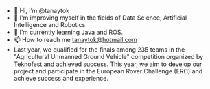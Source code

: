 - 👋 Hi, I’m @tanaytok
- 👀 I'm improving myself in the fields of Data Science, Artificial Intelligence and Robotics.
- 🌱 I’m currently learning Java and ROS.
- 📫 How to reach me tanaytok@hotmail.com
- Last year, we qualified for the finals among 235 teams in the "Agricultural Unmanned Ground Vehicle" competition organized by Teknofest and achieved success. This year, we aim to develop our project and participate in the European Rover Challenge (ERC) and achieve success and experience.


<!---
tanaytok/tanaytok is a ✨ special ✨ repository because its `README.md` (this file) appears on your GitHub profile.
You can click the Preview link to take a look at your changes.
--->
